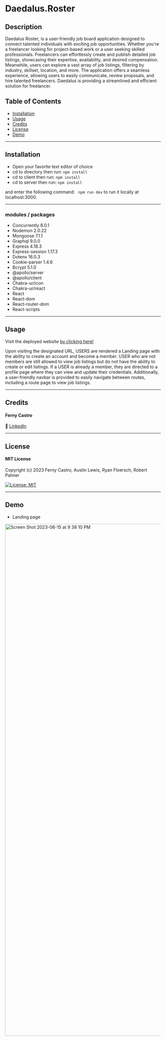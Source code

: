 # Daedalus.Roster

## Description

Daedalus Roster, is a user-friendly job board application designed to connect talented individuals with exciting job opportunities. Whether you're a freelancer looking for project-based work or a user seeking skilled professionals. Freelancers can effortlessly create and publish detailed job listings, showcasing their expertise, availability, and desired compensation. Meanwhile, users can explore a vast array of job listings, filtering by industry, skillset, location, and more. The application offers a seamless experience, allowing users to easily communicate, review proposals, and hire talented freelancers. Daedalus is providing a streamlined and efficient solution for freelancer.

## Table of Contents

- [Installation](#installation)
- [Usage](#usage)
- [Credits](#credits)
- [License](#license)
- [Demo](#demo)

---
## Installation
- Open your favorite text editor of choice
- cd to directory then run: 
`` npm install ``
- cd to client then run:
`` npm install ``
- cd to server then run:
`` npm install ``

and enter the following command:
   `` npm run dev`` to run it locally at localhost:3000.


---
### modules / packages

- Concurrently 8.0.1
- Nodemon 2.0.22
- Mongoose 7.1.1
- Graphql 9.0.0
- Express 4.18.3
- Express-session 1.17.3
- Dotenv 16.0.3
- Cookie-parser  1.4.6
- Bcrypt 5.1.0
- @apollo/server
- @apollo/client
- Chakra-ur/icon
- Chakra-ur/react
- React
- React-dom
- React-router-dom
- React-scripts

---
## Usage

Visit the deployed website [by clicking here!]()

Upon visiting the designated URL, USERS are rendered a Landing page with the ability to create an account and become a member. 
USER who are not members are still allowed to view job listings but do not have the ability to create or edit listings. 
If a USER is already a member, they are directed to a profile page where they can view and update their credentials. 
Additionally, a user-friendly navbar is provided to easily navigate between routes, including a route page to view job listings.

---
## Credits

#### Ferny Castro 
🔗 [LinkedIn](https://www.linkedin.com/in/ferny-castro/)


---
## License

#### MIT License

Copyright (c) 2023 Ferny Castro, Austin Lewis, Ryan Floersch, Robert Palmer

[![License: MIT](https://img.shields.io/badge/License-MIT-yellow.svg)](https://opensource.org/licenses/MIT)


---
## Demo

* Landing page
  
<img width="1657" alt="Screen Shot 2023-06-15 at 9 38 10 PM" src="https://github.com/FernyCastro8/daedalus_roster/assets/124219457/5261546b-08fb-44df-89a0-3668c4e4cc4e">


